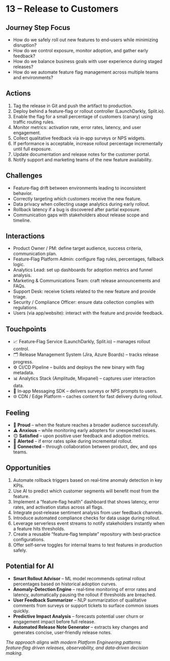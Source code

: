 # 13 – Release to Customers

## Journey Step Focus
- How do we safely roll out new features to end‑users while minimizing disruption?  
- How do we control exposure, monitor adoption, and gather early feedback?  
- How do we balance business goals with user experience during staged releases?  
- How do we automate feature flag management across multiple teams and environments?

## Actions
1. Tag the release in Git and push the artifact to production.  
2. Deploy behind a feature‑flag or rollout controller (LaunchDarkly, Split.io).  
3. Enable the flag for a small percentage of customers (canary) using traffic routing rules.  
4. Monitor metrics: activation rate, error rates, latency, and user engagement.  
5. Collect qualitative feedback via in‑app surveys or NPS widgets.  
6. If performance is acceptable, increase rollout percentage incrementally until full exposure.  
7. Update documentation and release notes for the customer portal.  
8. Notify support and marketing teams of the new feature availability.

## Challenges
- Feature‑flag drift between environments leading to inconsistent behavior.  
- Correctly targeting which customers receive the new feature.  
- Data privacy when collecting usage analytics during early rollout.  
- Rollback latency if a bug is discovered after partial exposure.  
- Communication gaps with stakeholders about release scope and timeline.

## Interactions
- Product Owner / PM: define target audience, success criteria, communication plan.  
- Feature‑Flag Platform Admin: configure flag rules, percentages, fallback logic.  
- Analytics Lead: set up dashboards for adoption metrics and funnel analysis.  
- Marketing & Communications Team: craft release announcements and FAQs.  
- Support Desk: receive tickets related to the new feature and provide triage.  
- Security / Compliance Officer: ensure data collection complies with regulations.  
- Users (via app/website): interact with the feature and provide feedback.

## Touchpoints
- 📈 Feature‑Flag Service (LaunchDarkly, Split.io) – manages rollout control.  
- 🗂️ Release Management System (Jira, Azure Boards) – tracks release progress.  
- ⚙️ CI/CD Pipeline – builds and deploys the new binary with flag metadata.  
- 📊 Analytics Stack (Amplitude, Mixpanel) – captures user interaction data.  
- 💬 In‑app Messaging SDK – delivers surveys or NPS prompts to users.  
- 🌐 CDN / Edge Platform – caches content for fast delivery during rollout.

## Feeling
- 🎉 **Proud** – when the feature reaches a broader audience successfully.  
- ⚠️ **Anxious** – while monitoring early adopters for unexpected issues.  
- 😊 **Satisfied** – upon positive user feedback and adoption metrics.  
- 🚨 **Alerted** – if error rates spike during incremental rollout.  
- 🤝 **Connected** – through collaboration between product, dev, and ops teams.

## Opportunities
1. Automate rollback triggers based on real‑time anomaly detection in key KPIs.  
2. Use AI to predict which customer segments will benefit most from the feature.  
3. Implement a “feature‑flag health” dashboard that shows latency, error rates, and activation status across all flags.  
4. Integrate post‑release sentiment analysis from user feedback channels.  
5. Introduce automated compliance checks for data usage during rollout.  
6. Leverage serverless event streams to notify stakeholders instantly when a feature hits thresholds.  
7. Create a reusable “feature‑flag template” repository with best‑practice configurations.  
8. Offer self‑serve toggles for internal teams to test features in production safely.

## Potential for AI
- **Smart Rollout Advisor** – ML model recommends optimal rollout percentages based on historical adoption curves.  
- **Anomaly‑Detection Engine** – real‑time monitoring of error rates and latency, automatically pausing the rollout if thresholds are breached.  
- **User Feedback Summarizer** – NLP summarization of qualitative comments from surveys or support tickets to surface common issues quickly.  
- **Predictive Impact Analysis** – forecasts potential user churn or engagement impact before full release.  
- **Automated Release Note Generator** – extracts key changes and generates concise, user‑friendly release notes.

*The approach aligns with modern Platform Engineering patterns: feature‑flag driven releases, observability, and data‑driven decision making.* 